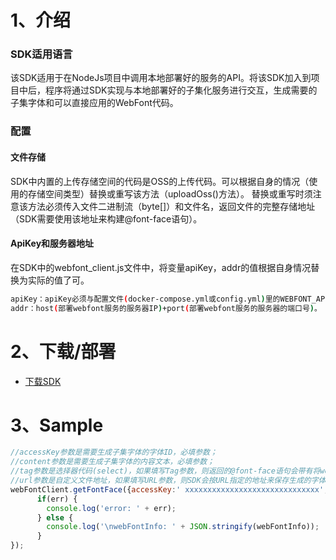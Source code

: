 # 1、介绍

### SDK适用语言
该SDK适用于在NodeJs项目中调用本地部署好的服务的API。将该SDK加入到项目中后，程序将通过SDK实现与本地部署好的子集化服务进行交互，生成需要的子集字体和可以直接应用的WebFont代码。

### 配置
#### 文件存储
SDK中内置的上传存储空间的代码是OSS的上传代码。可以根据自身的情况（使用的存储空间类型）替换或重写该方法（uploadOss()方法）。
替换或重写时须注意该方法必须传入文件二进制流（byte[]）和文件名，返回文件的完整存储地址（SDK需要使用该地址来构建@font-face语句）。

#### ApiKey和服务器地址
在SDK中的webfont_client.js文件中，将变量apiKey，addr的值根据自身情况替换为实际的值了可。
``` sh
apiKey：apiKey必须与配置文件(docker-compose.yml或config.yml)里的WEBFONT_APIKEY相匹配，两者必须一致才能调用成功。
addr：host(部署webfont服务的服务器IP)+port(部署webfont服务的服务器的端口号)。
```



# 2、下载/部署

- [下载SDK](https://github.com/youziku/youziku-sdk-java/raw/master/sdk%E4%B8%8B%E8%BD%BD/youziku.java.sdk.jars.zip "java") <br />


    


# 3、Sample

``` JavaScript
//accessKey参数是需要生成子集字体的字体ID，必填参数；
//content参数是需要生成子集字体的内容文本，必填参数；
//tag参数是选择器代码(select)，如果填写Tag参数，则返回的@font-face语句会带有将webfont应用到选择器中的代码，选填参数；
//url参数是自定义文件地址，如果填写URL参数，则SDK会按URL指定的地址来保存生成的字体文件(url参数在不同请求中必须唯一，不唯一则会导致生成的文件相互覆盖)，如果不填写，则系统会在指定文件夹下自动创建，选填参数。
webFontClient.getFontFace({accessKey:' xxxxxxxxxxxxxxxxxxxxxxxxxxxxxx', content:'内容文字', tag:'#id1', url:''}, function(err, webFontInfo) {
	  if(err) {
		console.log('error: ' + err);
	  } else {
		console.log('\nwebFontInfo: ' + JSON.stringify(webFontInfo));
	  }
});

```
